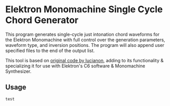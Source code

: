 # Elektron Monomachine Single Cycle Chord Generator

This program generates single-cycle just intonation chord waveforms for the Elektron Monomachine with full control over the generation parameters, waveform type, and inversion positions. The program will also append user specified files to the end of the output list.

This tool is based on [original code by lucianon](https://github.com/len/SCC), adding to its functionality & specializing it for use with Elektron's C6 software & Monomachine Synthesizer.

## Usage
``
test
``
